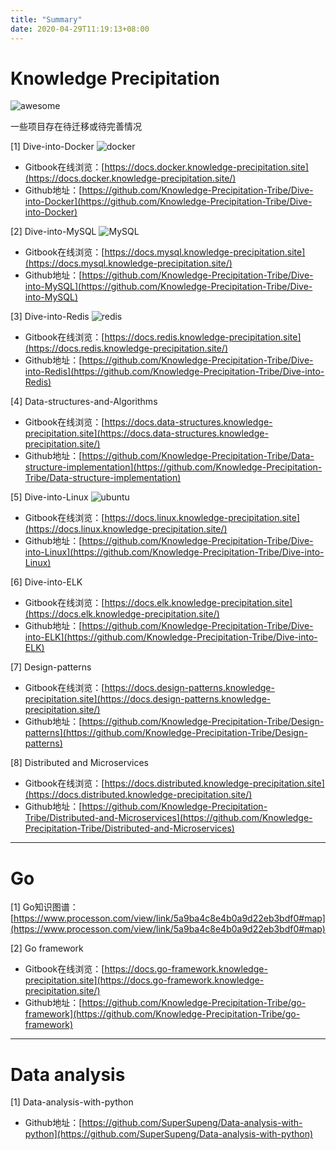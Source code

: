 ```yaml
---
title: "Summary"
date: 2020-04-29T11:19:13+08:00
---
```


# Knowledge Precipitation
![awesome](https://camo.githubusercontent.com/13c4e50d88df7178ae1882a203ed57b641674f94/68747470733a2f2f63646e2e7261776769742e636f6d2f73696e647265736f726875732f617765736f6d652f643733303566333864323966656437386661383536353265336136336531353464643865383832392f6d656469612f62616467652e737667)

一些项目存在待迁移或待完善情况

[1] Dive-into-Docker ![docker](https://badgen.net/badge/icon/docker?icon=docker&label)

- Gitbook在线浏览：[https://docs.docker.knowledge-precipitation.site](https://docs.docker.knowledge-precipitation.site/)
- Github地址：[https://github.com/Knowledge-Precipitation-Tribe/Dive-into-Docker](https://github.com/Knowledge-Precipitation-Tribe/Dive-into-Docker)

[2] Dive-into-MySQL ![MySQL](https://wangchujiang.com/sb/ico/mysql.svg)

- Gitbook在线浏览：[https://docs.mysql.knowledge-precipitation.site](https://docs.mysql.knowledge-precipitation.site/)
- Github地址：[https://github.com/Knowledge-Precipitation-Tribe/Dive-into-MySQL](https://github.com/Knowledge-Precipitation-Tribe/Dive-into-MySQL)

[3] Dive-into-Redis ![redis](https://wangchujiang.com/sb/ico/redis.svg)

- Gitbook在线浏览：[https://docs.redis.knowledge-precipitation.site](https://docs.redis.knowledge-precipitation.site/)
- Github地址：[https://github.com/Knowledge-Precipitation-Tribe/Dive-into-Redis](https://github.com/Knowledge-Precipitation-Tribe/Dive-into-Redis)

[4] Data-structures-and-Algorithms
- Gitbook在线浏览：[https://docs.data-structures.knowledge-precipitation.site](https://docs.data-structures.knowledge-precipitation.site/)
- Github地址：[https://github.com/Knowledge-Precipitation-Tribe/Data-structure-implementation](https://github.com/Knowledge-Precipitation-Tribe/Data-structure-implementation)

[5] Dive-into-Linux ![ubuntu](https://wangchujiang.com/sb/ico/ubuntu.svg)

- Gitbook在线浏览：[https://docs.linux.knowledge-precipitation.site](https://docs.linux.knowledge-precipitation.site/)
- Github地址：[https://github.com/Knowledge-Precipitation-Tribe/Dive-into-Linux](https://github.com/Knowledge-Precipitation-Tribe/Dive-into-Linux)

[6] Dive-into-ELK
- Gitbook在线浏览：[https://docs.elk.knowledge-precipitation.site](https://docs.elk.knowledge-precipitation.site/)
- Github地址：[https://github.com/Knowledge-Precipitation-Tribe/Dive-into-ELK](https://github.com/Knowledge-Precipitation-Tribe/Dive-into-ELK)

[7] Design-patterns
- Gitbook在线浏览：[https://docs.design-patterns.knowledge-precipitation.site](https://docs.design-patterns.knowledge-precipitation.site/)
- Github地址：[https://github.com/Knowledge-Precipitation-Tribe/Design-patterns](https://github.com/Knowledge-Precipitation-Tribe/Design-patterns)

[8] Distributed and Microservices
- Gitbook在线浏览：[https://docs.distributed.knowledge-precipitation.site](https://docs.distributed.knowledge-precipitation.site/)
- Github地址：[https://github.com/Knowledge-Precipitation-Tribe/Distributed-and-Microservices](https://github.com/Knowledge-Precipitation-Tribe/Distributed-and-Microservices)

---
# Go

[1] Go知识图谱：[https://www.processon.com/view/link/5a9ba4c8e4b0a9d22eb3bdf0#map](https://www.processon.com/view/link/5a9ba4c8e4b0a9d22eb3bdf0#map)

[2] Go framework
- Gitbook在线浏览：[https://docs.go-framework.knowledge-precipitation.site](https://docs.go-framework.knowledge-precipitation.site/)
- Github地址：[https://github.com/Knowledge-Precipitation-Tribe/go-framework](https://github.com/Knowledge-Precipitation-Tribe/go-framework)

---

# Data analysis

[1] Data-analysis-with-python
- Github地址：[https://github.com/SuperSupeng/Data-analysis-with-python](https://github.com/SuperSupeng/Data-analysis-with-python)